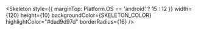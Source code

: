 <Skeleton
  style={{ marginTop: Platform.OS == 'android' ? 15 : 12 }}
  width={120}
  height={10}
  backgroundColor={SKELETON_COLOR}
  highlightColor="#dad9d97d"
  borderRadius={16}
/>
